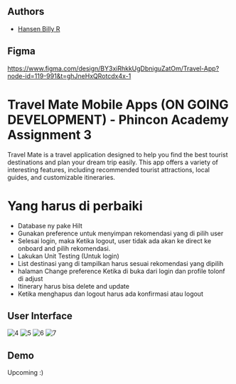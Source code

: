 ## Authors

- [Hansen Billy R](https://github.com/Hansen50)


## Figma
https://www.figma.com/design/BY3xiRhkkUgDbniguZatOm/Travel-App?node-id=119-991&t=ghJneHxQRotcdx4x-1

# Travel Mate Mobile Apps (ON GOING DEVELOPMENT) - Phincon Academy Assignment 3

Travel Mate is a travel application designed to help you find the best tourist destinations and plan your dream trip easily. This app offers a variety of interesting features, including recommended tourist attractions, local guides, and customizable itineraries.

# Yang harus di perbaiki

* Database ny pake Hilt
* Gunakan preference untuk menyimpan rekomendasi yang di pilih user
* Selesai login, maka Ketika logout, user tidak ada akan ke direct ke onboard and pilih rekomendasi.
* Lakukan Unit Testing (Untuk login)
* List destinasi yang di tampilkan harus sesuai rekomendasi yang dipilih
* halaman Change preference Ketika di buka dari login dan profile tolonf di adjust
* Itinerary harus bisa delete and update
* Ketika menghapus dan logout harus ada konfirmasi atau logout



## User Interface
![4](https://github.com/user-attachments/assets/cec19d92-be54-4384-8088-d7c00ec23b80)
![5](https://github.com/user-attachments/assets/4ca70ec4-fa92-400a-85b0-c3d243598ffa)
![6](https://github.com/user-attachments/assets/86ef7125-f39e-4f98-a479-e6c4229307ea)
![7](https://github.com/user-attachments/assets/7d41ecb1-a373-4fd2-9dd4-1c0580aafe2b)


## Demo
Upcoming :)
